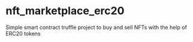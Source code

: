 # nft_marketplace_erc20
Simple smart contract truffle project to buy and sell NFTs with the help of ERC20 tokens

